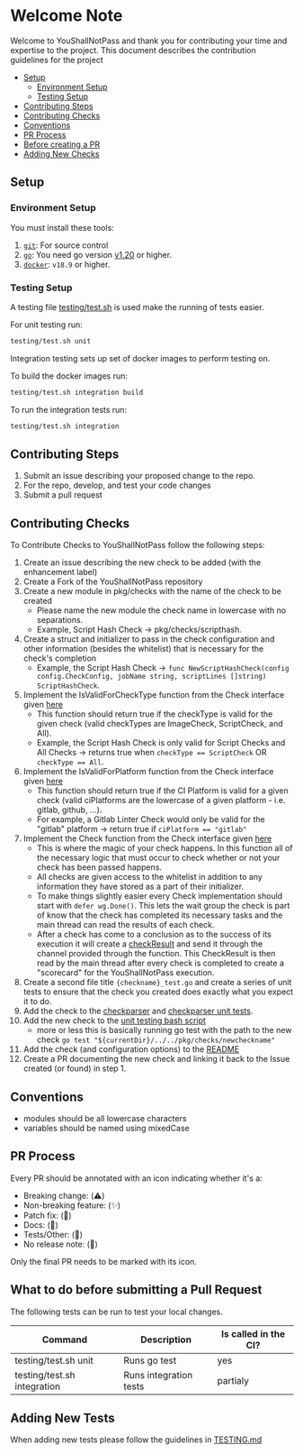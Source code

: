 # Welcome Note

Welcome to YouShallNotPass and thank you for contributing your time and expertise to the project.  This document describes the contribution guidelines for the project

* [Setup](#setup)
    * [Environment Setup](#environment-setup)
    * [Testing Setup](#testing-setup)
* [Contributing Steps](#contributing-steps)
* [Contributing Checks](#contributing-checks)
* [Conventions](#conventions)
* [PR Process](#pr-process)
* [Before creating a PR](#what-to-do-before-submitting-a-pull-request)
* [Adding New Checks](#adding-new-checks)


## Setup


### Environment Setup

You must install these tools:

1.  [`git`](https://help.github.com/articles/set-up-git/): For source control
2.  [`go`](https://golang.org/doc/install): You need go version
    [v1.20](https://golang.org/dl/) or higher.
3.  [`docker`](https://docs.docker.com/engine/install/): `v18.9` or higher.


### Testing Setup

A testing file [testing/test.sh](testing/test.sh) is used make the running of tests easier.

For unit testing run:
```sh
testing/test.sh unit
```

Integration testing sets up set of docker images to perform testing on.

To build the docker images run:
```sh
testing/test.sh integration build
```

To run the integration tests run:
```sh
testing/test.sh integration
```


## Contributing Steps

1. Submit an issue describing your proposed change to the repo.
2. For the repo, develop, and test your code changes
3. Submit a pull request


## Contributing Checks

To Contribute Checks to YouShallNotPass follow the following steps:

1. Create an issue describing the new check to be added (with the enhancement label)
2. Create a Fork of the YouShallNotPass repository
3. Create a new module in pkg/checks with the name of the check to be created
    - Please name the new module the check name in lowercase with no separations.
    - Example, Script Hash Check -> pkg/checks/scripthash.
4. Create a struct and initializer to pass in the check configuration and other information (besides the whitelist) that is necessary for the check's completion
    - Example, the Script Hash Check -> `func NewScriptHashCheck(config config.CheckConfig, jobName string, scriptLines []string) ScriptHashCheck`.
5. Implement the IsValidForCheckType function from the Check interface given [here](pkg/checks/checks.go)
    - This function should return true if the checkType is valid for the given check (valid checkTypes are ImageCheck, ScriptCheck, and All).
    - Example, the Script Hash Check is only valid for Script Checks and All Checks -> returns true when `checkType == ScriptCheck` OR `checkType == All`.
6. Implement the IsValidForPlatform function from the Check interface given [here](pkg/checks/checks.go)
    - This function should return true if the CI Platform is valid for a given check (valid ciPlatforms are the lowercase of a given platform - i.e. gitlab, github, ...).
    - For example, a Gitlab Linter Check would only be valid for the "gitlab" platform -> return true if `ciPlatform == "gitlab"`
7. Implement the Check function from the Check interface given [here](pkg/checks/checks.go)
    - This is where the magic of your check happens.  In this function all of the necessary logic that must occur to check whether or not your check has been passed happens.
    - All checks are given access to the whitelist in addition to any information they have stored as a part of their initializer.
    - To make things slightly easier every Check implementation should start with `defer wg.Done()`.  This lets the wait group the check is part of know that the check has completed its necessary tasks and the main thread can read the results of each check.
    - After a check has come to a conclusion as to the success of its execution it will create a [checkResult](pkg/checks/checks.go) and send it through the channel provided through the function.  This CheckResult is then read by the main thread after every check is completed to create a "scorecard" for the YouShallNotPass execution.
8. Create a second file title `{checkname}_test.go` and create a series of unit tests to ensure that the check you created does exactly what you expect it to do.
9. Add the check to the [checkparser](pkg/checkparser/checkparser.go) and [checkparser unit tests](pkg/checkparser/checkparser_test.go).
10. Add the new check to the [unit testing bash script](testing/unit/test.sh)
    - more or less this is basically running go test with the path to the new check `go test "${currentDir}/../../pkg/checks/newcheckname"`
11. Add the check (and configuration options) to the [README](README.md#project-configuration-options)
12. Create a PR documenting the new check and linking it back to the Issue created (or found) in step 1.


## Conventions

* modules should be all lowercase characters
* variables should be named using mixedCase


## PR Process

Every PR should be annotated with an icon indicating whether it's a:
* Breaking change: (:warning:)
* Non-breaking feature: (:sparkles:)
* Patch fix: (:bug:)
* Docs: (:book:)
* Tests/Other: (:seedling:)
* No release note: (:ghost:)

Only the final PR needs to be marked with its icon.


## What to do before submitting a Pull Request

The following tests can be run to test your local changes.

| Command  | Description                                        | Is called in the CI? |
| -------- | -------------------------------------------------- | -------------------- |
| testing/test.sh unit | Runs go test                           | yes                  |
| testing/test.sh integration | Runs integration tests          | partialy             |


## Adding New Tests

When adding new tests please follow the guidelines in [TESTING.md](TESTING.md)